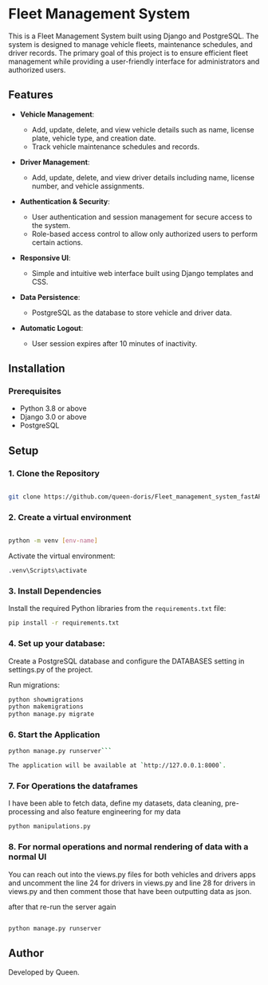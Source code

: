# Fleet Management System

This is a Fleet Management System built using Django and PostgreSQL. The system is designed to manage vehicle fleets, maintenance schedules, and driver records. The primary goal of this project is to ensure efficient fleet management while providing a user-friendly interface for administrators and authorized users.

## Features

- **Vehicle Management**: 
  - Add, update, delete, and view vehicle details such as name, license plate, vehicle type, and creation date.
  - Track vehicle maintenance schedules and records.
  
- **Driver Management**:
  - Add, update, delete, and view driver details including name, license number, and vehicle assignments.
  
- **Authentication & Security**:
  - User authentication and session management for secure access to the system.
  - Role-based access control to allow only authorized users to perform certain actions.

- **Responsive UI**: 
  - Simple and intuitive web interface built using Django templates and CSS.

- **Data Persistence**: 
  - PostgreSQL as the database to store vehicle and driver data.
  
- **Automatic Logout**: 
  - User session expires after 10 minutes of inactivity.

## Installation

### Prerequisites

- Python 3.8 or above
- Django 3.0 or above
- PostgreSQL

## Setup

### 1. Clone the Repository
```bash

git clone https://github.com/queen-doris/Fleet_management_system_fastAPI.git

```


### 2. Create a virtual environment
```bash

python -m venv [env-name]

```

Activate the virtual environment:

```bash
.venv\Scripts\activate

```

### 3. Install Dependencies
Install the required Python libraries from the `requirements.txt` file:
```bash
pip install -r requirements.txt
```

### 4. Set up your database:

Create a PostgreSQL database and configure the DATABASES setting in settings.py of the project.

Run migrations:
```bash
python showmigrations
python makemigrations
python manage.py migrate
```

### 6. Start the Application

```bash
python manage.py runserver```

The application will be available at `http://127.0.0.1:8000`.

```

### 7. For Operations the dataframes  

I have been able to fetch data, define my datasets, data cleaning, pre-processing and also feature engineering for my data

```bash
python manipulations.py

```

### 8. For normal operations and normal rendering of data with a normal UI

You can reach out into the views.py files for both vehicles and drivers apps and uncomment the line 24 for drivers in views.py and line 28 for drivers in views.py and then comment those that have been outputting data as json.

after that re-run the server again

```bash

python manage.py runserver

```



## Author
Developed by Queen.

